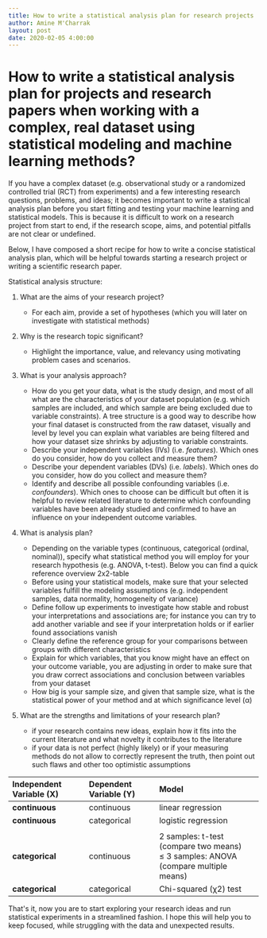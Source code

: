 ```yaml
---
title: How to write a statistical analysis plan for research projects
author: Amine M'Charrak
layout: post
date: 2020-02-05 4:00:00
---
```


# How to write a statistical analysis plan for projects and research papers when working with a complex, real dataset using statistical modeling and machine learning methods?

If you have a complex dataset (e.g. observational study or a randomized controlled trial (RCT) from experiments) and a few interesting research questions, problems, and ideas; it becomes important to write a statistical analysis plan before you start fitting and testing your machine learning and statistical models. This is because it is difficult to work on a research project from start to end, if the research scope, aims, and potential pitfalls are not clear or undefined.

Below, I have composed a short recipe for how to write a concise statistical analysis plan, which will be helpful towards starting a research project or writing a scientific research paper.

Statistical analysis structure:

1. What are the aims of your research project?

    + For each aim, provide a set of hypotheses (which you will later on investigate with statistical methods)
2. Why is the research topic significant?

    + Highlight the importance, value, and relevancy using motivating problem cases and scenarios.
3. What is your analysis approach?

    + How do you get your data, what is the study design, and most of all what are the characteristics of your dataset population (e.g. which samples are included, and which sample are being excluded due to variable constraints). A tree structure is a good way to describe how your final dataset is constructed from the raw dataset, visually and level by level you can explain what variables are being filtered and how your dataset size shrinks by adjusting to variable constraints.
    + Describe your independent variables (IVs) (i.e. *features*). Which ones do you consider, how do you collect and measure them?
    + Describe your dependent variables (DVs) (i.e. *labels*). Which ones do you consider, how do you collect and measure them?
    + Identify and describe all possible confounding variables (i.e. *confounders*). Which ones to choose can be difficult but often it is helpful to review related literature to determine which confounding variables have been already studied and confirmed to have an influence on your independent outcome variables.
4. What is analysis plan?
    + Depending on the variable types (continuous, categorical (ordinal, nominal)), specify what statistical method you will employ for your research hypothesis (e.g. ANOVA, t-test). Below you can find a quick reference overview 2x2-table
    + Before using your statistical models, make sure that your selected variables fulfill the modeling assumptions (e.g. independent samples, data normality, homogeneity of variance)
    + Define follow up experiments to investigate how stable and robust your interpretations and associations are; for instance you can try to add another variable and see if your interpretation holds or if earlier found associations vanish
    + Clearly define the reference group for your comparisons between groups with different characteristics
    + Explain for which variables, that you know might have an effect on your outcome variable, you are adjusting in order to make sure that you draw correct associations and conclusion between variables from your dataset
    + How big is your sample size, and given that sample size, what is the statistical power of your method and at which significance level (α)
5. What are the strengths and limitations of your research plan?
    + if your research contains new ideas, explain how it fits into the current literature and what novelty it contributes to the literature
    + if your data is not perfect (highly likely) or if your measuring methods do not allow to correctly represent the truth, then point out such flaws and other too optimistic assumptions

| Independent Variable (X)        | Dependent Variable (Y)           | Model |
| :------------- |:-------------| :-----|
| **continuous**      | continuous | linear regression |
| **continuous**      | categorical | logistic regression |
| | | |
| **categorical**      | continuous | 2 samples: t-test (compare two means) <br> ≤ 3 samples: ANOVA (compare multiple means)|
| **categorical**      | categorical | Chi-squared (χ2) test |


That's it, now you are to start exploring your research ideas and run statistical experiments in a streamlined fashion. I hope this will help you to keep focused, while struggling with the data and unexpected results.
